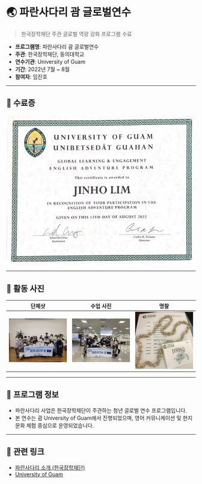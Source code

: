 # 🌏 파란사다리 괌 글로벌연수

> 한국장학재단 주관 글로벌 역량 강화 프로그램 수료

- **프로그램명**: 파란사다리 괌 글로벌연수
- **주관**: 한국장학재단, 동의대학교
- **연수기관**: University of Guam
- **기간**: 2022년 7월 ~ 8월
- **참여자**: 임진호

---

## 📄 수료증

<img src="./수료증.jpg" alt="수료증" width="600"/>

---

## 📸 활동 사진

| 단체샷 | 수업 사진 | 명찰 |
|--------|------------|-------|
| ![단체1](./단체샷.jpg) | ![단체2](./단체샷2.jpg) | ![명찰](./명찰jpg.jpg) |

---

## 📁 프로그램 정보

- 파란사다리 사업은 한국장학재단이 주관하는 청년 글로벌 연수 프로그램입니다.
- 본 연수는 괌 University of Guam에서 진행되었으며, 영어 커뮤니케이션 및 현지 문화 체험 중심으로 운영되었습니다.

---

## 🔗 관련 링크

- [파란사다리 소개 (한국장학재단)](https://www.kosaf.go.kr/ko/scholar.do?pg=SCHM_000173)
- [University of Guam](https://www.uog.edu/)
